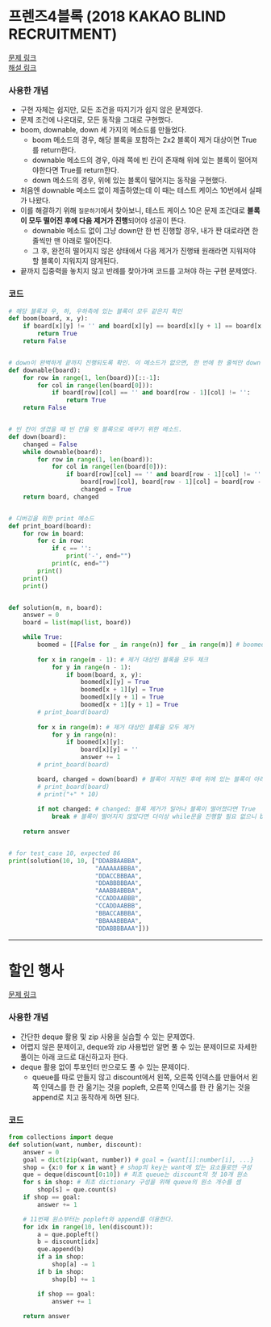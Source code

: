 # 프렌즈4블록 (2018 KAKAO BLIND RECRUITMENT)
[문제 링크](https://school.programmers.co.kr/learn/courses/30/lessons/17679)    
[해설 링크](https://tech.kakao.com/2017/09/27/kakao-blind-recruitment-round-1/ "카카오 테크 블로그")   

### 사용한 개념
- 구현 자체는 쉽지만, 모든 조건을 따지기가 쉽지 않은 문제였다.
- 문제 조건에 나온대로, 모든 동작을 그대로 구현했다.
- boom, downable, down 세 가지의 메소드를 만들었다.
  * boom 메소드의 경우, 해당 블록을 포함하는 2x2 블록이 제거 대상이면 True를 return한다.
  * downable 메소드의 경우, 아래 쪽에 빈 칸이 존재해 위에 있는 블록이 떨어져야한다면 True를 return한다.
  * down 메소드의 경우, 위에 있는 블록이 떨어지는 동작을 구현했다.
- 처음엔 downable 메소드 없이 제출하였는데 이 때는 테스트 케이스 10번에서 실패가 나왔다. 
- 이를 해결하기 위해 `질문하기`에서 찾아보니, 테스트 케이스 10은 문제 조건대로 **블록이 모두 떨어진 후에 다음 제거가 진행**되어야 성공이 뜬다.
  * downable 메소드 없이 그냥 down만 한 번 진행할 경우, 내가 짠 대로라면 한 줄씩만 맨 아래로 떨어진다.
  * 그 후, 완전히 떨어지지 않은 상태에서 다음 제거가 진행돼 원래라면 지워져야 할 블록이 지워지지 않게된다.
- 끝까지 집중력을 놓치지 않고 반례를 찾아가며 코드를 고쳐야 하는 구현 문제였다.


### 코드
```py
# 해당 블록과 우, 하, 우하측에 있는 블록이 모두 같은지 확인
def boom(board, x, y):
    if board[x][y] != '' and board[x][y] == board[x][y + 1] == board[x + 1][y] == board[x + 1][y + 1]:
        return True
    return False


# down이 완벽하게 끝까지 진행되도록 확인. 이 메소드가 없으면, 한 번에 한 줄씩만 down 됨.
def downable(board):
    for row in range(1, len(board))[::-1]:
        for col in range(len(board[0])):
            if board[row][col] == '' and board[row - 1][col] != '':
                return True
    return False


# 빈 칸이 생겼을 때 빈 칸을 윗 블록으로 메꾸기 위한 메소드.
def down(board):
    changed = False
    while downable(board):
        for row in range(1, len(board)):
            for col in range(len(board[0])):
                if board[row][col] == '' and board[row - 1][col] != '':
                    board[row][col], board[row - 1][col] = board[row - 1][col], board[row][col]
                    changed = True
    return board, changed


# 디버깅을 위한 print 메소드
def print_board(board):
    for row in board:
        for c in row:
            if c == '':
                print('-', end="")
            print(c, end="")
        print()
    print()
    print()


def solution(m, n, board):
    answer = 0
    board = list(map(list, board))

    while True:
        boomed = [[False for _ in range(n)] for _ in range(m)] # boomed가 True라면, 그 블록은 제거 대상.
        
        for x in range(m - 1): # 제거 대상인 블록을 모두 체크
            for y in range(n - 1):
                if boom(board, x, y):
                    boomed[x][y] = True
                    boomed[x + 1][y] = True
                    boomed[x][y + 1] = True
                    boomed[x + 1][y + 1] = True
        # print_board(board)
        
        for x in range(m): # 제거 대상인 블록을 모두 제거
            for y in range(n):
                if boomed[x][y]:
                    board[x][y] = ''
                    answer += 1
        # print_board(board)

        board, changed = down(board) # 블록이 지워진 후에 위에 있는 블록이 아래로 떨어짐
        # print_board(board)
        # print("+" * 10)
        
        if not changed: # changed: 블록 제거가 일어나 블록이 떨어졌다면 True
            break # 블록이 떨어지지 않았다면 더이상 while문을 진행할 필요 없으니 break
        
    return answer


# for test_case 10, expected 86
print(solution(10, 10, ["DDABBAABBA",
                        "AAAAAABBBA",
                        "DDACCBBBAA",
                        "DDABBBBBAA",
                        "AAABBABBBA",
                        "CCADDAABBB",
                        "CCADDAABBB",
                        "BBACCABBBA",
                        "BBAAABBBAA",
                        "DDABBBBAAA"]))  

```
---
       
# 할인 행사
[문제 링크](https://school.programmers.co.kr/learn/courses/30/lessons/131127)

### 사용한 개념
- 간단한 deque 활용 및 zip 사용을 실습할 수 있는 문제였다.
- 어렵지 않은 문제이고, deque와 zip 사용법만 알면 풀 수 있는 문제이므로 자세한 풀이는 아래 코드로 대신하고자 한다.
- deque 활용 없이 투포인터 만으로도 풀 수 있는 문제이다.
  * queue를 따로 만들지 않고 discount에서 왼쪽, 오른쪽 인덱스를 만들어서 왼쪽 인덱스를 한 칸 옮기는 것을 popleft, 오른쪽 인덱스를 한 칸 옮기는 것을 append로 치고 동작하게 하면 된다.

### 코드
```py
from collections import deque
def solution(want, number, discount):
    answer = 0
    goal = dict(zip(want, number)) # goal = {want[i]:number[i], ...}
    shop = {x:0 for x in want} # shop의 key는 want에 있는 요소들로만 구성
    que = deque(discount[0:10]) # 최초 queue는 discount의 첫 10개 원소
    for s in shop: # 최초 dictionary 구성을 위해 queue의 원소 개수를 셈
        shop[s] = que.count(s)
    if shop == goal:
        answer += 1

    # 11번째 원소부터는 popleft와 append를 이용한다.
    for idx in range(10, len(discount)):
        a = que.popleft()
        b = discount[idx]
        que.append(b)
        if a in shop:
            shop[a] -= 1
        if b in shop:
            shop[b] += 1

        if shop == goal:
            answer += 1
        
    return answer
```

